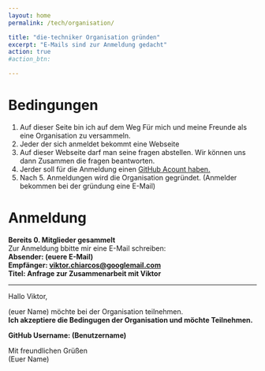 ```yaml
---
layout: home
permalink: /tech/organisation/

title: "die-techniker Organisation gründen"
excerpt: "E-Mails sind zur Anmeldung gedacht"
action: true
#action_btn:

---
```


# Bedingungen

1. Auf dieser Seite bin ich auf dem Weg Für mich und meine Freunde als eine Organisation zu versammeln.
2. Jeder der sich anmeldet bekommt eine Webseite
3. Auf dieser Webseite darf man seine fragen abstellen. Wir können uns dann Zusammen die fragen beantworten.
4. Jerder soll für die Anmeldung einen [GitHub Acount haben.](https://github.com/)
5. Nach 5. Anmeldungen wird die Organisation gegründet. (Anmelder bekommen bei der gründung eine E-Mail)


# Anmeldung
**Bereits 0. Mitglieder gesammelt**\
Zur Anmeldung bbitte mir eine E-Mail schreiben:\
**Absender: (euere E-Mail)\
Empfänger: viktor.chiarcos@googlemail.com\
Titel: Anfrage zur Zusammenarbeit mit Viktor**

--------------------------------------------------------------------------------

Hallo Viktor,

(euer Name) möchte bei der Organisation teilnehmen.\
**Ich akzeptiere die Bedingugen der Organisation und möchte Teilnehmen.**

**GitHub Username: (Benutzername)**

Mit freundlichen Grüßen\
(Euer Name)
